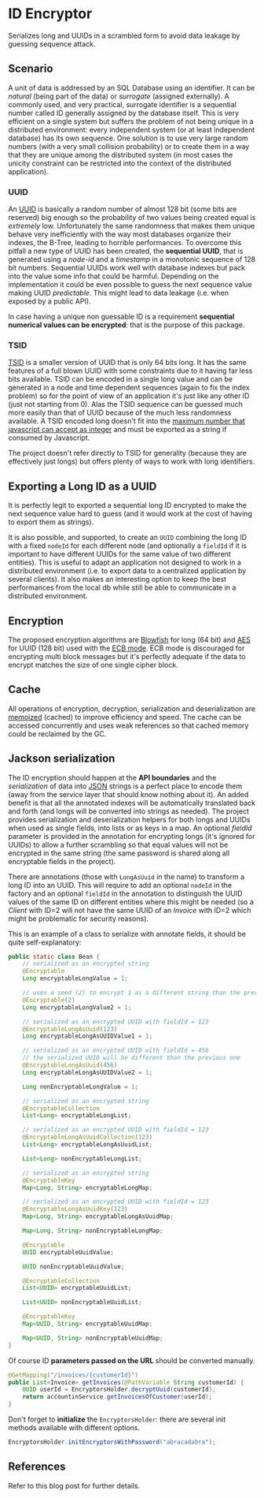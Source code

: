 # ID Encryptor

Serializes long and UUIDs in a scrambled form to avoid data leakage by guessing sequence attack.

## Scenario

A unit of data is addressed by an SQL Database using an identifier. It can be *natural* (being part of the data) or *surrogate* (assigned externally). A commonly used, and very practical, surrogate identifier is a sequential number called ID generally assigned by the database itself. This is very efficient on a single system but suffers the problem of not being unique in a distributed environment: every independent system (or at least independent database) has its own sequence. One solution is to use very large random numbers (with a very small collision probability) or to create them in a way that they are unique among the distributed system (in most cases the unicity constraint can be restricted into the context of the distributed application).

### UUID

An [UUID](https://en.wikipedia.org/wiki/Universally_unique_identifier) is basically a random number of almost 128 bit (some bits are reserved) big enough so the probability of two values being created equal is *extremely* low. Unfortunately the same randomness that makes them unique behave very inefficiently with the way most databases organize their indexes, the B-Tree, leading to horrible performances. To overcome this pitfall a new type of UUID has been created, the **sequential UUID**, that is generated using a *node-id* and a *timestamp* in a monotonic sequence of 128 bit numbers. Sequential UUIDs work well with database indexes but pack into the value some info that could be harmful. Depending on the implementation it could be even possible to guess the next sequence value making UUID *predictable*. This might lead to data leakage (i.e. when exposed by a public API).

In case having a unique non guessable ID is a requirement **sequential numerical values can be encrypted**: that is the purpose of this package.

### TSID

[TSID](https://github.com/f4b6a3/tsid-creator) is a smaller version of UUID that is only 64 bits long. It has the same features of a full blown UUID with some constraints due to it having far less bits available. TSID can be encoded in a single long value and can be generated in a node and time dependent sequences (again to fix the index problem) so for the point of view of an application it's just like any other ID (just not starting from 0). Alas the TSID sequence can be guessed much more easily than that of UUID because of the much less randomness available. A TSID encoded long doesn't fit into the [maximum number that javascript can accept as integer](https://developer.mozilla.org/en-US/docs/Web/JavaScript/Reference/Global_Objects/Number/MAX_SAFE_INTEGER) and must be exported as a string if consumed by Javascript.

The project doesn't refer directly to TSID for generality (because they are effectively just longs) but offers plenty of ways to work with long identifiers.

## Exporting a Long ID as a UUID

It is perfectly legit to exported a sequential long ID encrypted  to make the next sequence value hard to guess (and it would work at the cost of having to export them as strings). 

It is also possible, and supported, to create an `UUID` combining the long ID with a fixed `nodeId` for each different node (and optionally a `fieldId` if it is important to have different UUIDs for the same value of two different entities). This is useful to adapt an application not designed to work in a distributed environment (i.e. to export data to a centralized application by several clients). It also makes an interesting option to keep the best performances from the local db while still be able to communicate in a distributed environment.

## Encryption

The proposed encryption algorithms are [Blowfish](https://en.wikipedia.org/wiki/Blowfish_(cipher)) for long (64 bit) and [AES](https://en.wikipedia.org/wiki/Advanced_Encryption_Standard) for UUID (128 bit) used with the [ECB mode](https://www.highgo.ca/2019/08/08/the-difference-in-five-modes-in-the-aes-encryption-algorithm). ECB mode is discouraged for encrypting multi block messages but it's perfectly adequate if the data to encrypt matches the size of one single cipher block.

## Cache

All operations of encryption, decryption, serialization and deserialization are [memoized](https://en.wikipedia.org/wiki/Memoization) (cached) to improve efficiency and speed. The cache can be accessed concurrently and uses weak references so that cached memory could be reclaimed by the GC.

## Jackson serialization

The ID encryption should happen at the **API boundaries** and the *serialization* of data into [JSON](https://www.json.org/json-en.html) strings is a perfect place to encode them (away from the service layer that should know nothing about it). An added benefit is that all the annotated indexes will be automatically translated back and forth (and longs will be converted into strings as needed). The project provides serialization and deserialization helpers for both longs and UUIDs when used as single fields, into lists or as keys in a map. An optional *fieldId* parameter is provided in the annotation for encrypting longs (it's ignored for UUIDs) to allow a further scrambling so that equal values will not be encrypted in the same string (the same password is shared along all encryptable fields in the project).

There are annotations (those with `LongAsUuid` in the name) to transform a long ID into an UUID. This will require to add an optional `nodeId` in the factory and an optional `fieldId` in the annotation to distinguish the UUID values of the same ID on different entities where this might be needed (so a *Client* with ID=2 will not have the same UUID of an *Invoice* with ID=2 which might be problematic for security reasons).

This is an example of a class to serialize with annotate fields, it should be quite self-explanatory:

```java
public static class Bean {
    // serialized as an encrypted string
    @Encryptable
    Long encryptableLongValue = 1;

    // uses a seed (2) to encrypt 1 as a different string than the previous
    @Encryptable(2)
    Long encryptableLongValue2 = 1;

    // serialized as an encrypted UUID with fieldId = 123
    @EncryptableLongAsUuid(123)
    Long encryptableLongAsUUIDValue1 = 1;

    // serialized as an encrypted UUID with fieldId = 456
    // the serialized UUID will be different than the previous one
    @EncryptableLongAsUuid(456)
    Long encryptableLongAsUUIDValue2 = 1;

    Long nonEncryptableLongValue = 1;

    // serialized as an encrypted string
    @EncryptableCollection
    List<Long> encryptableLongList;

    // serialized as an encrypted UUID with fieldId = 123
    @EncryptableLongAsUuidCollection(123)
    List<Long> encryptableLongAsUuidList;

    List<Long> nonEncryptableLongList;

    // serialized as an encrypted string
    @EncryptableKey
    Map<Long, String> encryptableLongMap;

    // serialized as an encrypted UUID with fieldId = 123
    @EncryptableLongAsUuidKey(123)
    Map<Long, String> encryptableLongAsUuidMap;

    Map<Long, String> nonEncryptableLongMap;

    @Encryptable
    UUID encryptableUuidValue;

    UUID nonEncryptableUuidValue;

    @EncryptableCollection
    List<UUID> encryptableUuidList;

    List<UUID> nonEncryptableUuidList;

    @EncryptableKey
    Map<UUID, String> encryptableUuidMap;

    Map<UUID, String> nonEncryptableUuidMap;
} 
```

Of course ID **parameters passed on the URL** should be converted manually.

```java
@GetMapping("/invoices/{customerId}")
public List<Invoice> getInvoices(@PathVariable String customerId) {
    UUID userId = EncryptorsHolder.decryptUuid(customerId);
    return accountinService.getInvoicesOfCustomer(userId);
}
```

Don't forget to **initialize** the `EncryptorsHolder`: there are several init methods available with different options.

```java
EncryptorsHolder.initEncryptorsWithPassword("abracadabra");
```

## References

Refer to this blog post for further details.
